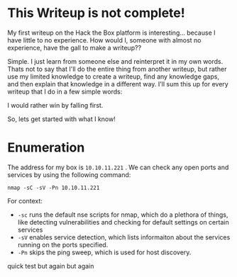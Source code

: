 # This Writeup is not complete!
My first writeup on the Hack the Box platform is interesting... because I have little to no experience. How would I, someone with almost no experience, have the gall to make a writeup??

Simple. I just learn from someone else and reinterpret it in my own words. Thats not to say that I'll do the entire thing from another writeup, but rather use my limited knowledge to create a writeup, find any knowledge gaps, and then explain that knowledge in a different way. I'll sum this up for every writeup that I do in a few simple words:

I would rather win by falling first.

So, lets get started with what I know!

# Enumeration
The address for my box is `10.10.11.221` . We can check any open ports and services by using the following command:

`nmap -sC -sV -Pn 10.10.11.221`

For context:
* `-sc` runs the default nse scripts for nmap, which do a plethora of things, like detecting vulnerabilities and checking for default settings on certain services
* `-sV` enables service detection, which lists informaiton about the services running on the ports specified.
* `-Pn` skips the ping sweep, which is used for host discovery.

quick test but again but again
